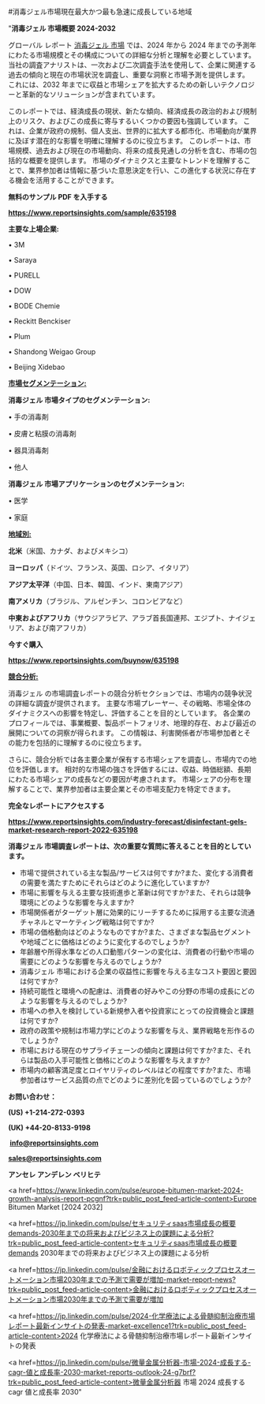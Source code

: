 #消毒ジェル市場現在最大かつ最も急速に成長している地域

"<strong>消毒ジェル 市場概要 2024-2032</strong>

グローバル レポート <a href=https://www.reportsinsights.com/sample/635198>消毒ジェル 市場</a> では、2024 年から 2024 年までの予測年にわたる市場規模とその構成についての詳細な分析と理解を必要としています。 当社の調査アナリストは、一次および二次調査手法を使用して、企業に関連する過去の傾向と現在の市場状況を調査し、重要な洞察と市場予測を提供します。 これには、2032 年までに収益と市場シェアを拡大​​するための新しいテクノロジーと革新的なソリューションが含まれています。

このレポートでは、経済成長の現状、新たな傾向、経済成長の政治的および規制上のリスク、およびこの成長に寄与するいくつかの要因も強調しています。 これは、企業が政府の規制、個人支出、世界的に拡大する都市化、市場動向が業界に及ぼす潜在的な影響を明確に理解するのに役立ちます。 このレポートは、市場規模、過去および現在の市場動向、将来の成長見通しの分析を含む、市場の包括的な概要を提供します。 市場のダイナミクスと主要なトレンドを理解することで、業界参加者は情報に基づいた意思決定を行い、この進化する状況に存在する機会を活用することができます。

<strong><b>無料のサンプル PDF を入手する</b></strong>

<a href=https://www.reportsinsights.com/sample/635198><strong><u>https://www.reportsinsights.com/sample/635198</u></strong></a>

<strong>主要な上場企業:</strong>

• 3M

• Saraya

• PURELL

• DOW

• BODE Chemie

• Reckitt Benckiser

• Plum

• Shandong Weigao Group

• Beijing Xidebao

<strong><u>市場セグメンテーション</u></strong><strong><u>:</u></strong>

<strong>消毒ジェル 市場タイプのセグメンテーション:</strong>

• 手の消毒剤

• 皮膚と粘膜の消毒剤

• 器具消毒剤

• 他人

<strong>消毒ジェル 市場アプリケーションのセグメンテーション:</strong>

• 医学

• 家庭

<strong><u>地域別</u></strong><strong><u>:</u></strong>

<strong>北米</strong>（米国、カナダ、およびメキシコ）

<strong>ヨーロッパ</strong>（ドイツ、フランス、英国、ロシア、イタリア）

<strong>アジア太平洋</strong>（中国、日本、韓国、インド、東南アジア）

<strong>南アメリカ</strong>（ブラジル、アルゼンチン、コロンビアなど）

<strong>中東およびアフリカ</strong>（サウジアラビア、アラブ首長国連邦、エジプト、ナイジェリア、および南アフリカ）

<strong>今すぐ購入</strong>

<a href=https://www.reportsinsights.com/buynow/635198><strong><u>https://www.reportsinsights.com/buynow/635198</u></strong></a>

<strong><u>競合分析:</u></strong>

消毒ジェル の市場調査レポートの競合分析セクションでは、市場内の競争状況の詳細な調査が提供されます。 主要な市場プレーヤー、その戦略、市場全体のダイナミクスへの影響を特定し、評価することを目的としています。 各企業のプロフィールでは、事業概要、製品ポートフォリオ、地理的存在、および最近の展開についての洞察が得られます。 この情報は、利害関係者が市場参加者とその能力を包括的に理解するのに役立ちます。

さらに、競合分析では各主要企業が保有する市場シェアを調査し、市場内での地位を評価します。 相対的な市場の強さを評価するには、収益、時価総額、長期にわたる市場シェアの成長などの要因が考慮されます。 市場シェアの分布を理解することで、業界参加者は主要企業とその市場支配力を特定できます。

<strong>完全なレポートにアクセスする</strong>

<a href=https://www.reportsinsights.com/industry-forecast/disinfectant-gels-market-research-report-2022-635198><strong><u><b>https://www.reportsinsights.com/industry-forecast/disinfectant-gels-market-research-report-2022-635198</b></u></strong></a>

<strong><b>消毒ジェル 市場調査レポートは、次の重要な質問に答えることを目的としています。</b></strong>
<ul>
  <li>市場で提供されている主な製品/サービスは何ですか?また、変化する消費者の需要を満たすためにそれらはどのように進化していますか?</li>
  <li>市場に影響を与える主要な技術進歩と革新は何ですか?また、それらは競争環境にどのような影響を与えますか?</li>
  <li>市場関係者がターゲット層に効果的にリーチするために採用する主要な流通チャネルとマーケティング戦略は何ですか?</li>
  <li>市場の価格動向はどのようなものですか?また、さまざまな製品セグメントや地域ごとに価格はどのように変化するのでしょうか?</li>
  <li>年齢層や所得水準などの人口動態パターンの変化は、消費者の行動や市場の需要にどのような影響を与えるのでしょうか?</li>
  <li>消毒ジェル 市場における企業の収益性に影響を与える主なコスト要因と要因は何ですか?</li>
  <li>持続可能性と環境への配慮は、消費者の好みやこの分野の市場の成長にどのような影響を与えるのでしょうか?</li>
  <li>市場への参入を検討している新規参入者や投資家にとっての投資機会と課題は何ですか?</li>
  <li>政府の政策や規制は市場力学にどのような影響を与え、業界戦略を形作るのでしょうか?</li>
  <li>市場における現在のサプライチェーンの傾向と課題は何ですか?また、それらは製品の入手可能性と価格にどのような影響を与えますか?</li>
  <li>市場内の顧客満足度とロイヤリティのレベルはどの程度ですか?また、市場参加者はサービス品質の点でどのように差別化を図っているのでしょうか?</li>
</ul>
<strong>お問い合わせ：</strong>

<strong>(US) +1-214-272-0393</strong>

<strong>(UK) +44-20-8133-9198</strong>

<strong> </strong><a href=info@reportsinsights.com><strong><u>info@reportsinsights.com</u></strong></a>

<a href=sales@reportsinsights.com><strong><u>sales@reportsinsights.com</u></strong></a>

<strong>アンセレ アンデレン ベリヒテ</strong>

<a href=https://www.linkedin.com/pulse/europe-bitumen-market-2024-growth-analysis-report-pcgnf?trk=public_post_feed-article-content>Europe Bitumen Market [2024 2032]</a>

<a href=https://jp.linkedin.com/pulse/セキュリティsaas市場成長の概要demands-2030年までの将来およびビジネス上の課題による分析?trk=public_post_feed-article-content>セキュリティsaas市場成長の概要demands 2030年までの将来およびビジネス上の課題による分析</a>

<a href=https://jp.linkedin.com/pulse/金融におけるロボティックプロセスオートメーション市場2030年までの予測で需要が増加-market-report-news?trk=public_post_feed-article-content>金融におけるロボティックプロセスオートメーション市場2030年までの予測で需要が増加</a>

<a href=https://jp.linkedin.com/pulse/2024-化学療法による骨髄抑制治療市場レポート最新インサイトの発表-market-excellence1?trk=public_post_feed-article-content>2024 化学療法による骨髄抑制治療市場レポート最新インサイトの発表</a>

<a href=https://jp.linkedin.com/pulse/微量金属分析器-市場-2024-成長する-cagr-値と成長率-2030-market-reports-outlook-24-g7brf?trk=public_post_feed-article-content>微量金属分析器 市場 2024 成長する cagr 値と成長率 2030</a>"
